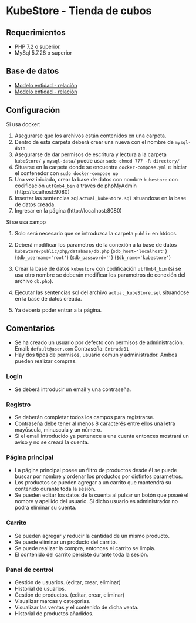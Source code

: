 # KubeStore - Tienda de cubos

## Requerimientos

- PHP 7.2 o superior.
- MySql 5.7.28 o superior

## Base de datos

- [Modelo entidad - relación ](diagrams/kubeStore.png)
- [Modelo entidad - relación ](diagrams/kubeStore_2.png)

## Configuración

Si usa docker:

1. Asegurarse que los archivos están contenidos en una carpeta.
2. Dentro de esta carpeta deberá crear una nueva con el nombre de `mysql-data`.
3. Asegurarse de dar permisos de escritura y lectura a la carpeta `kubeStore/` y `mysql-data/` puede usar `sudo chmod 777 -R directory/`
4. Situarse en la carpeta donde se encuentra `docker-compose.yml` e iniciar el contenedor con `sudo docker-compose up`
5. Una vez iniciado, crear la base de datos con nombre `kubestore` con codificación `utf8mb4_bin` a traves de phpMyAdmin (http://localhost:9080)
6. Insertar las sentencias sql `actual_kubeStore.sql` situandose en la base de datos creada.
7. Ingresar en la página (http://localhost:8080)


Si se usa xampp
1. Solo será necesario que se introduzca la carpeta `public` en htdocs.
1. Deberá modificar los parametros de la conexión a la base de datos `kubeStore/public/php/database/db.php` (`$db_host='localhost'`) (`$db_username='root'`) (`$db_password=''`) (`$db_name='kubestore'`) 

2. Crear la base de datos `kubestore` con codificación `utf8mb4_bin` (si se usa otro nombre se deberán modificar los parametros de conexión del archivo `db.php`).
3. Ejecutar las sentencias sql del archivo `actual_kubeStore.sql` situandose en la base de datos creada. 
4. Ya debería poder entrar a la página.

## Comentarios

- Se ha creado un usuario por defecto con permisos de administración. Email: `default@user.com` Contraseña: `Entrada01`
- Hay dos tipos de permisos, usuario común y administrador. Ambos pueden realizar compras.

### Login
- Se deberá introducir un email y una contraseña.
### Registro
- Se deberán completar todos los campos para registrarse.
- Contraseña debe tener al menos 8 caracterés entre ellos una letra mayúscula, minuscula y un número.
- Si el email introducido ya pertenece a una cuenta entonces mostrará un aviso y no se creará la cuenta.
### Página principal 
- La página principal posee un filtro de productos desde él se puede buscar por nombre y ordenar los productos por distintos parametros.
- Los productos se pueden agregar a un carrito que mantendrá su contenido durante toda la sesión.
- Se pueden editar los datos de la cuenta al pulsar un botón que poseé el nombre y apellido del usuario. Si dicho usuario es administrador no podrá eliminar su cuenta.

### Carrito 

- Se pueden agregar y reducir la cantidad de un mismo producto.
- Se puede eliminar un producto del carrito.
- Se puede realizar la compra, entonces el carrito se limpia.
- El contenido del carrito persiste durante toda la sesión.

### Panel de control

- Gestión de usuarios. (editar, crear, eliminar)
- Historial de usuarios.
- Gestión de productos. (editar, crear, eliminar)
- Visualizar marcas y categorias. 
- Visualizar las ventas y el contenido de dicha venta.
- Historial de productos añadidos.

